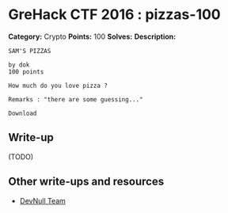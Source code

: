 # GreHack CTF 2016 : pizzas-100

**Category:** Crypto
**Points:** 100
**Solves:**
**Description:**

    SAM'S PIZZAS

    by dok
    100 points

    How much do you love pizza ?

    Remarks : "there are some guessing..."

    Download

## Write-up

(TODO)

## Other write-ups and resources

* [DevNull Team](https://github.com/devnull-team/Grehack-16/tree/master/Crypto/100)
